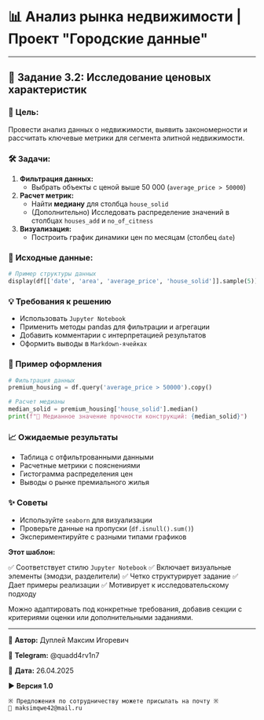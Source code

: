 # 📊 Анализ рынка недвижимости | Проект "Городские данные"

---

## 🎯 **Задание 3.2: Исследование ценовых характеристик**

### 🎯 **Цель:**

Провести анализ данных о недвижимости, выявить закономерности и рассчитать ключевые метрики для сегмента элитной недвижимости.

### 🛠 **Задачи:**

1. **Фильтрация данных:**
   - Выбрать объекты с ценой выше 50 000 (`average_price > 50000`)
2. **Расчет метрик:**
   - Найти **медиану** для столбца `house_solid`
   - (Дополнительно) Исследовать распределение значений в столбцах `houses_add` и `no_of_citness`
3. **Визуализация:**
   - Построить график динамики цен по месяцам (столбец `date`)

### 📂 **Исходные данные:**

```python
# Пример структуры данных
display(df[['date', 'area', 'average_price', 'house_solid']].sample(5))
```

### 💡 Требования к решению

- Использовать `Jupyter Notebook`
- Применить методы pandas для фильтрации и агрегации
- Добавить комментарии с интерпретацией результатов
- Оформить выводы в `Markdown-ячейках`

### 🎨 Пример оформления

```python
# Фильтрация данных
premium_housing = df.query('average_price > 50000').copy()

# Расчет медианы
median_solid = premium_housing['house_solid'].median()
print(f"🏡 Медианное значение прочности конструкций: {median_solid}")
```

### 📈 Ожидаемые результаты

- Таблица с отфильтрованными данными
- Расчетные метрики с пояснениями
- Гистограмма распределения цен
- Выводы о рынке премиального жилья

### ✨ Советы

- Используйте `seaborn` для визуализации
- Проверьте данные на пропуски (`df.isnull().sum()`)
- Экспериментируйте с разными типами графиков

**Этот шаблон:**

✅ Соответствует стилю `Jupyter Notebook`
✅ Включает визуальные элементы (эмодзи, разделители)
✅ Четко структурирует задание
✅ Дает примеры реализации
✅ Мотивирует к исследовательскому подходу

Можно адаптировать под конкретные требования, добавив секции с критериями оценки или дополнительными заданиями.

---

💼 **Автор:** Дуплей Максим Игоревич

📲 **Telegram:** @quadd4rv1n7

📅 **Дата:** 26.04.2025

▶️ **Версия 1.0**

```textline
※ Предложения по сотрудничеству можете присылать на почту ※
📧 maksimqwe42@mail.ru
```
